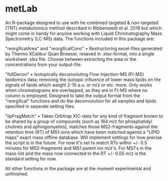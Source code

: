 # metLab

An R-package designed to use with he combined targeted & non-targeted (TNT) metabolomics method described in Ribbenstedt et al. 2018 but
which might come in handy for anyone working with Liquid Chromatography Mass Spectrometry (LC-MS) data.
The functions included in this package are:

  "reorgXcalArea" and "reorgXcalConc"
      • Restructuring excel-files generated by Thermo XCalibur Quan Browser, resaved in .xlsx-format, into a single worksheet .xlsx file.
      Choose between extracting the area or the concentrations from your output-file.
    
  "fullDecon"
      • Isotopically deconvoluting Flow Injection-MS (FI-MS) lipidomics data; removing the isotopic influence of lower mass lipids on the
      signals of lipids which weight 2-10 a.u. or m/z or etc. more. Only works when chromatograms are overlapped, as they are in FI-MS
      where no column is employed. Designed to take the output format from the "reorgXcal" functions and do the deconvolution for all 
      samples and lipids specified in separate setting files.
    
  "lipFragMatch"
      •	Takes Orbitrap XIC-data for any kind of fragment known to be shared by a group of compounds (such as 184 m/z for phosphatidyl 
      cholines and sphingomyelins), matches those MS2-fragments against the retention time (RT) of MS1-ions which have been matched
      against a "LIPID maps" exact mass offline database. Will implement settings for how precise the script is in the future. For
      now it's set to match RTs within +/- 0.5 minutes for MS2-fragments and MS1 parent ion m/z's. For MS1's in the mass-list and the
      mass now connected to the RT +/- 0.05 m/z is the standard setting for now.
    
All other functions in the package are at the moment experimental and unfinished.

